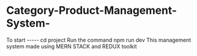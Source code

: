 # Category-Product-Management-System-
To start -----
cd project
Run the command npm run dev
This management system made using MERN STACK and REDUX toolkit
